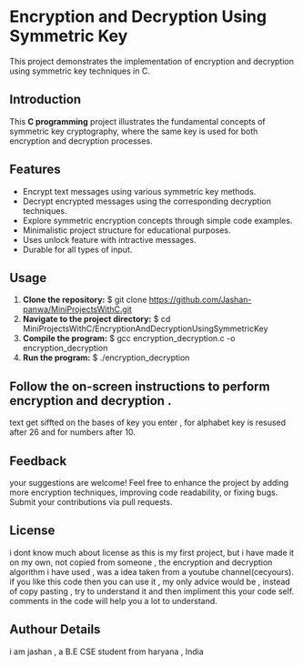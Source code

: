 # Encryption and Decryption Using Symmetric Key
This project demonstrates the implementation of encryption and decryption using symmetric key techniques in C.

## Introduction
This **C programming** project illustrates the fundamental concepts of symmetric key cryptography, 
where the same key is used for both encryption and decryption processes.

## Features
- Encrypt text messages using various symmetric key methods.
- Decrypt encrypted messages using the corresponding decryption techniques.
- Explore symmetric encryption concepts through simple code examples.
- Minimalistic project structure for educational purposes.
- Uses unlock feature with intractive messages.
- Durable for all types of input.

## Usage

1. **Clone the repository:**
$ git clone https://github.com/Jashan-panwa/MiniProjectsWithC.git
2. **Navigate to the project directory:**
$ cd MiniProjectsWithC/EncryptionAndDecryptionUsingSymmetricKey
3. **Compile the program:**
$ gcc encryption_decryption.c -o encryption_decryption
4. **Run the program:**
$ ./encryption_decryption

## Follow the on-screen instructions to perform encryption and decryption .
text get siffted on the bases of key you enter , for alphabet key is resused after 26 and for numbers after 10.

## Feedback
your suggestions are welcome! Feel free to enhance the project by adding more encryption techniques, 
improving code readability, or fixing bugs. Submit your contributions via pull requests.

## License
i dont know much about license as this is my first project, but i have made it on my own, not copied from someone , the encryption and decryption algorithm i have used , 
was a idea taken from a youtube channel(cecyours). if you like this code then you can use it , my only advice would be , instead of copy pasting , try to understand it 
and then impliment this your code self. comments in the code will help you a lot to understand.

## Authour Details
i am jashan , a B.E CSE student from haryana , India
